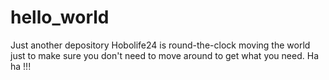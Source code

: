 # hello_world
Just another depository
Hobolife24 is round-the-clock moving the world just to make sure you don't need to move around to get what you need. Ha ha !!!
